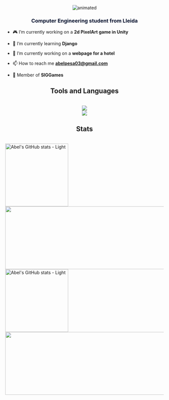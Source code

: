 <!--     ![MasterHead](https://user-images.githubusercontent.com/74038190/225813708-98b745f2-7d22-48cf-9150-083f1b00d6c9.gif)     -->

<p align="center">
  <img src="https://github.com/Abelitux/Abelitux/assets/22718557/b174da52-c1be-4d26-9e44-0769c9caf245" alt="animated" />
</p>

<h3 align="center"><font color="#07122e">Computer Engineering student from Lleida</font></h3>

- 🎮 I’m currently working on a **2d PixelArt game in Unity**

- 🌱 I’m currently learning **Django**

- 🏨 I’m currently working on a **webpage for a hotel**

- 📫 How to reach me **abelpesa03@gmail.com**

- 🚀 Member of **SIGGames**

<h2 align="center">Tools and Languages</h3>
<br/>
<div align="center">
  <a href="https://skillicons.dev">
    <img src="https://skillicons.dev/icons?i=ps,pr,ae,ai,figma,blender,autocad,unity" /><br>
    <img src="https://skillicons.dev/icons?i=java,python,c,cs,cpp,idea,vscode,linux" />
  </a>
</div>

<h2 align="center">Stats</h2>
<br/>
<a href="https://github.com/Abelitux/github-readme-stats#gh-dark-mode-only">
  <img height=200 align="center" src="https://github-readme-stats.vercel.app/api?username=Abelitux&show_icons=true&hide_border=true&bg_color=07122e&text_color=0583ef&include_all_commits=true&rank_icon=github&text_bold=false&ring_color=ffffff" alt="Abel's GitHub stats - Light">
</a>
<a href="https://github.com/Abelitux/convoychat#gh-dark-mode-only" />
  <img height=200 width=525 align="center" src="https://github-readme-stats.vercel.app/api/top-langs/?username=Abelitux&layout=donut" />
</a>

<br/>
<a href="https://github.com/Abelitux/github-readme-stats#gh-light-mode-only">
  <img height=200 align="center" src="https://github-readme-stats.vercel.app/api?username=Abelitux&show_icons=true&hide_border=true&bg_color=0061c3&text_color=ffffff&icon_color=daccda&title_color=ffffff&include_all_commits=true&rank_icon=github&text_bold=false&ring_color=ffffff" alt="Abel's GitHub stats - Light">
</a>
<a href="https://github.com/Abelitux/convoychat#gh-light-mode-only" />
  <img height=200 width=525 align="center" src="https://github-readme-stats.vercel.app/api/top-langs/?username=Abelitux&layout=donut" />
</a>
